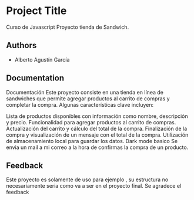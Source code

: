 
# Project Title

Curso de Javascript
Proyecto tienda de Sandwich.
## Authors

- Alberto Agustín García 

## Documentation

Documentación
Este proyecto consiste en una tienda en línea de sandwiches que permite agregar productos al carrito de compras y completar la compra. Algunas características clave incluyen:

Lista de productos disponibles con información como nombre, descripción y precio.
Funcionalidad para agregar productos al carrito de compras.
Actualización del carrito y cálculo del total de la compra.
Finalización de la compra y visualización de un mensaje con el total de la compra.
Utilización de almacenamiento local para guardar los datos.
Dark mode basico
Se envia un mail a mi correo a la hora de confirmas la compra de un producto.

## Feedback

Este proyecto es solamente de uso para ejemplo , su estructura no necesariamente seria como va a ser en el proyecto final.
Se agradece el feedback



